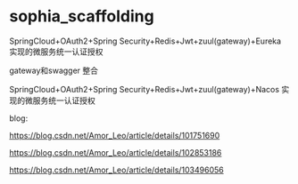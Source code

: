 # sophia_scaffolding
SpringCloud+OAuth2+Spring Security+Redis+Jwt+zuul(gateway)+Eureka 实现的微服务统一认证授权

gateway和swagger 整合 


SpringCloud+OAuth2+Spring Security+Redis+Jwt+zuul(gateway)+Nacos 实现的微服务统一认证授权

blog: 

https://blog.csdn.net/Amor_Leo/article/details/101751690

https://blog.csdn.net/Amor_Leo/article/details/102853186

https://blog.csdn.net/Amor_Leo/article/details/103496056
